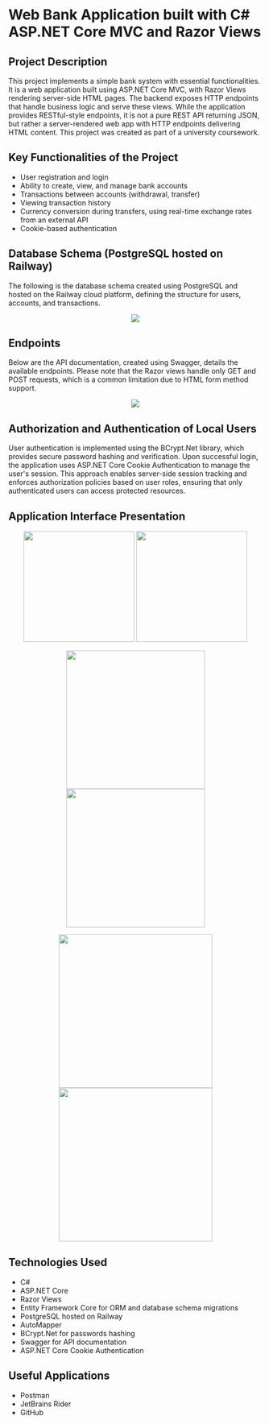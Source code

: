 # Web Bank Application built with C# ASP.NET Core MVC and Razor Views

## Project Description
This project implements a simple bank system with essential functionalities. It is a web application built using ASP.NET Core MVC, with Razor Views rendering server-side HTML pages. The backend exposes HTTP endpoints that handle business logic and serve these views. While the application provides RESTful-style endpoints, it is not a pure REST API returning JSON, but rather a server-rendered web app with HTTP endpoints delivering HTML content. This project was created as part of a university coursework.

## Key Functionalities of the Project
- User registration and login
- Ability to create, view, and manage bank accounts
- Transactions between accounts (withdrawal, transfer)
- Viewing transaction history
- Currency conversion during transfers, using real-time exchange rates from an external API
- Cookie-based authentication

## Database Schema (PostgreSQL hosted on Railway)
The following is the database schema created using PostgreSQL and hosted on the Railway cloud platform, defining the structure for users, accounts, and transactions.

<p align="center">
  <img src="https://github.com/user-attachments/assets/bcbbe16c-d6ef-4c69-985f-270b110a7f3c">
</p>

## Endpoints
Below are the API documentation, created using Swagger, details the available endpoints. Please note that the Razor views handle only GET and POST requests, which is a common limitation due to HTML form method support.

<p align="center">
  <img src="https://github.com/user-attachments/assets/9b45b2ed-2d63-4d8b-b1af-e82e5eb72fa1">
</p>

## Authorization and Authentication of Local Users
User authentication is implemented using the BCrypt.Net library, which provides secure password hashing and verification. Upon successful login, the application uses ASP.NET Core Cookie Authentication to manage the user's session. This approach enables server-side session tracking and enforces authorization policies based on user roles, ensuring that only authenticated users can access protected resources.

## Application Interface Presentation

<p align="center">
  <img src="https://github.com/user-attachments/assets/f5150261-32ee-47a7-af91-ea7822a8d77a" height="220"/>
  <img src="https://github.com/user-attachments/assets/19d0ddc8-4304-4a56-84a3-50e88c4b1902" height="220"/>
  
</p>

<p align="center">
  <img src="https://github.com/user-attachments/assets/2c5b5fe6-b4b4-42f9-a573-f2112d05b8a4" height="275"/>
  <img src="https://github.com/user-attachments/assets/b7776cc3-1044-4b3c-9fe8-71b7af3a1cf4" height="275"/>
</p>

<p align="center">
  
  <img src="https://github.com/user-attachments/assets/43b4590e-f979-4a81-9e01-54d2aee96411" height="305"/>
  <img src="https://github.com/user-attachments/assets/a076a682-2055-4c03-8424-072a9f3278f6" height="305"/>
</p>

## Technologies Used 
- C#
- ASP.NET Core
- Razor Views
- Entity Framework Core for ORM and database schema migrations
- PostgreSQL hosted on Railway
- AutoMapper
- BCrypt.Net for passwords hashing
- Swagger for API documentation
- ASP.NET Core Cookie Authentication

## Useful Applications 
- Postman
- JetBrains Rider
- GitHub
